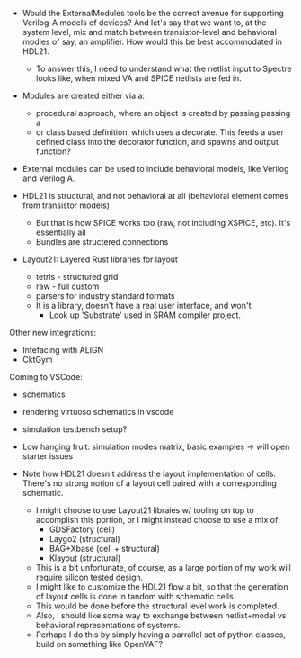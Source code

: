 
* Would the ExternalModules tools be the correct avenue for supporting Verilog-A models of devices? And let's say that we want to, at the system level, mix and match between transistor-level and behavioral modles of say, an amplifier. How would this be best accommodated in HDL21.
    * To answer this, I need to understand what the netlist input to Spectre looks like, when mixed VA and SPICE netlists are fed in.
* Modules are created either via a:
    * procedural approach, where an object is created by passing passing a 
    * or class based definition, which uses a decorate. This feeds a user defined class into the decorator function, and spawns and output function?

* External modules can be used to include behavioral models, like Verilog and Verilog A.
* HDL21 is structural, and not behavioral at all (behavioral element comes from transistor models)
    * But that is how SPICE works too (raw, not including XSPICE, etc). It's essentially all 
    * Bundles are structered connections

* Layout21: Layered Rust libraries for layout
    * tetris - structured grid
    * raw - full custom
    * parsers for industry standard formats
    * It is a library, doesn't have a real user interface, and won't.
        * Look up 'Substrate' used in SRAM compiler project.

Other new integrations:
* Intefacing with ALIGN
* CktGym

Coming to VSCode:
* schematics
* rendering virtuoso schematics in vscode
* simulation testbench setup?

* Low hanging fruit: simulation modes matrix, basic examples -> will open starter issues

* Note how HDL21 doesn't address the layout implementation of cells. There's no strong notion of a layout cell paired with a corresponding schematic.
    * I might choose to use Layout21 libraies w/ tooling on top to accomplish this portion, or I might instead choose to use a mix of:
        * GDSFactory (cell)
        * Laygo2 (structural)
        * BAG+Xbase (cell + structural)
        * Klayout (structural)
    * This is a bit unfortunate, of course, as a large portion of my work will require silicon tested design.
    * I might like to customize the HDL21 flow a bit, so that the generation of layout cells is done in tandom with schematic cells.
    * This would be done before the structural level work is completed.
    * Also, I should like some way to exchange between netlist+model vs behavioral representations of systems.
    * Perhaps I do this by simply having a parrallel set of python classes, build on something like OpenVAF?